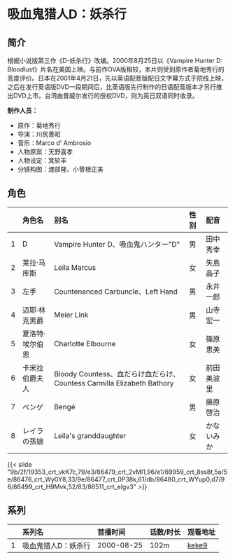 # 吸血鬼猎人D：妖杀行


## 简介

根据小说版第三作《D-妖杀行》改编。2000年8月25日以《Vampire Hunter D: Bloodlust》片名在美国上映。与前作OVA版相较，本片则受到原作者菊地秀行的高度评价。日本在2001年4月21日，先以英语配音版配日文字幕方式于院线上映，之后在发行英语版DVD一段期间后，比英语版先行制作的日语配音版本才另行推出DVD上市。台湾由普威尔发行的授权DVD，则为英日双语同时收录。

**制作人员：**
- 原作：菊地秀行
- 导演：川尻善昭
- 音乐：Marco d' Ambrosio
- 人物原案：天野喜孝
- 人物设定：箕轮丰
- 分镜构图：渡部隆、小曾根正美

## 角色

|     |   角色名   |   别名  | 性别 |  配音  |
|:--- |:------  |:----      |:---  |:--   |
| 1 | D | Vampire Hunter D、吸血鬼ハンター&quot;D&quot; | 男 | 田中秀幸 |
| 2 | 莱拉·马库斯 | Leila Marcus | 女 | 矢島晶子 |
| 3 | 左手 | Countenanced Carbuncle、Left Hand | 男 | 永井一郎 |
| 4 | 迈耶·林克男爵 | Meier Link | 男 | 山寺宏一 |
| 5 | 夏洛特·埃尔伯恩 | Charlotte Elbourne | 女 | 篠原恵美 |
| 6 | 卡米拉伯爵夫人 | Bloody Countess、血だらけ血だらけ、Countess Carmilla Elizabeth Bathory | 女 | 前田美波里 |
| 7 | ベンゲ | Bengé | 男 | 藤原啓治 |
| 8 | レイラの孫娘 | Leila's granddaughter | 女 | かないみか |

{{< slide "9b/2f/19353_crt_vkK7c,79/e3/86479_crt_2vMl1,96/e1/69959_crt_8ss8t,5a/5e/86476_crt_Wy0Y8,33/9e/86477_crt_0P38k,61/db/86480_crt_WYup0,d7/98/86499_crt_H9Mvk,52/83/86511_crt_elgv3" >}}

## 系列

|     | 系列名        | 首播时间       | 话数/时长 | 观看地址                                                    |
| :-- | :--------- | :--------- | :---- | :------------------------------------------------------ |
| 1   | 吸血鬼猎人D：妖杀行 | 2000-08-25 | 102m  | [keke9](https://www.keke9.app/play/26670-4-225305.html) |



